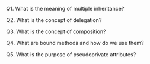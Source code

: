 ﻿
Q1. What is the meaning of multiple inheritance?



Q2. What is the concept of delegation?



Q3. What is the concept of composition?



Q4. What are bound methods and how do we use them?



Q5. What is the purpose of pseudoprivate attributes?


